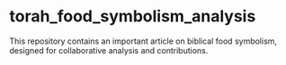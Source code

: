 # torah_food_symbolism_analysis
This repository contains an important article on biblical food symbolism, designed for collaborative analysis and contributions.
